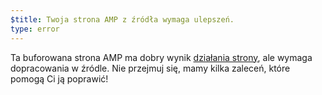 ```yaml
---
$title: Twoja strona AMP z źródła wymaga ulepszeń.
type: error
---
```


Ta buforowana strona AMP ma dobry wynik [działania strony](https://developers.google.com/search/docs/guides/page-experience), ale wymaga dopracowania w źródle. Nie przejmuj się, mamy kilka zaleceń, które pomogą Ci ją poprawić!
